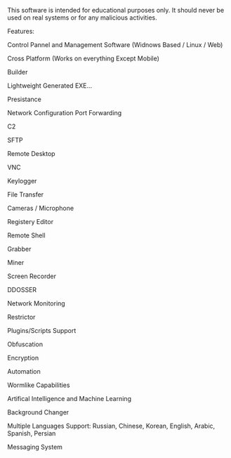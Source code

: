 This software is intended for educational purposes only. It should never be used on real systems or for any malicious activities.



Features:

Control Pannel and Management Software (Widnows Based / Linux / Web) 

Cross Platform (Works on everything Except Mobile)

Builder 

Lightweight Generated EXE...

Presistance

Network Configuration
              Port Forwarding
              
              

C2

SFTP

Remote Desktop 

VNC

Keylogger

File Transfer

Cameras / Microphone

Registery Editor

Remote Shell

Grabber

Miner

Screen Recorder 

DDOSSER 

Network Monitoring

Restrictor

Plugins/Scripts Support

Obfuscation 

Encryption

Automation

Wormlike Capabilities 

Artifical Intelligence and Machine Learning 

Background Changer

Multiple Languages Support: Russian, Chinese, Korean, English, Arabic, Spanish, Persian

Messaging System










